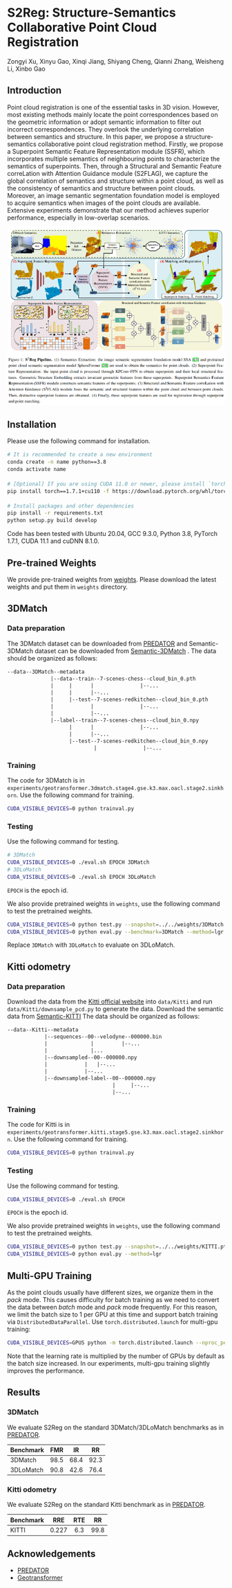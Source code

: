 # S2Reg: Structure-Semantics Collaborative Point Cloud Registration

Zongyi Xu, Xinyu Gao, Xinqi Jiang, Shiyang Cheng, Qianni Zhang, Weisheng Li, Xinbo Gao

## Introduction

Point cloud registration is one of the essential tasks in 3D vision. However, most existing methods mainly
locate the point correspondences based on the geometric information or adopt semantic information to filter
out incorrect correspondences. They overlook the underlying correlation between semantics and structure.
In this paper, we propose a structure-semantics collaborative point cloud registration method. Firstly, we
propose a Superpoint Semantic Feature Representation module (SSFR), which incorporates multiple semantics of neighbouring points to characterize the semantics of superpoints. Then, through a Structural and
Semantic Feature correLation with Attention Guidance module (S2FLAG), we capture the global correlation of semantics and structure within a point cloud, as well as the consistency of semantics and structure
between point clouds. Moreover, an image semantic segmentation foundation model is employed to acquire semantics when images of the point clouds are available. Extensive experiments demonstrate that our
method achieves superior performance, especially in low-overlap scenarios.

![](assets/benchmark.png)


## Installation

Please use the following command for installation.

```bash
# It is recommended to create a new environment
conda create -n name python==3.8
conda activate name

# [Optional] If you are using CUDA 11.0 or newer, please install `torch==1.7.1+cu110`
pip install torch==1.7.1+cu110 -f https://download.pytorch.org/whl/torch_stable.html

# Install packages and other dependencies
pip install -r requirements.txt
python setup.py build develop
```

Code has been tested with Ubuntu 20.04, GCC 9.3.0, Python 3.8, PyTorch 1.7.1, CUDA 11.1 and cuDNN 8.1.0.

## Pre-trained Weights

We provide pre-trained weights from [weights](https://pan.baidu.com/s/1wKk-PtAKfF3UjzW4N4oalQ?pwd=qn5r). Please download the latest weights and put them in `weights` directory.

## 3DMatch

### Data preparation

The 3DMatch dataset can be downloaded from [PREDATOR](https://github.com/prs-eth/OverlapPredator) and Semantic-3DMatch dataset can be downloaded from [Semantic-3DMatch](https://pan.baidu.com/s/1-uQTf47WC1fh07PGhTr2uQ?pwd=sffc) . The data should be organized as follows:

```text
--data--3DMatch--metadata
              |--data--train--7-scenes-chess--cloud_bin_0.pth
              |     |      |               |--...
              |     |      |--...
              |     |--test--7-scenes-redkitchen--cloud_bin_0.pth
              |            |               |--...
              |            |--...
              |--label--train--7-scenes-chess--cloud_bin_0.npy
                    |      |               |--...
                    |      |--...
                    |--test--7-scenes-redkitchen--cloud_bin_0.npy
                            |               |--...
``` 
### Training

The code for 3DMatch is in `experiments/geotransformer.3dmatch.stage4.gse.k3.max.oacl.stage2.sinkhorn`. Use the following command for training.

```bash
CUDA_VISIBLE_DEVICES=0 python trainval.py
```

### Testing

Use the following command for testing.

```bash
# 3DMatch
CUDA_VISIBLE_DEVICES=0 ./eval.sh EPOCH 3DMatch
# 3DLoMatch
CUDA_VISIBLE_DEVICES=0 ./eval.sh EPOCH 3DLoMatch
```

`EPOCH` is the epoch id.

We also provide pretrained weights in `weights`, use the following command to test the pretrained weights.

```bash
CUDA_VISIBLE_DEVICES=0 python test.py --snapshot=../../weights/3DMatch.pth.tar --benchmark=3DMatch
CUDA_VISIBLE_DEVICES=0 python eval.py --benchmark=3DMatch --method=lgr
```

Replace `3DMatch` with `3DLoMatch` to evaluate on 3DLoMatch.

## Kitti odometry

### Data preparation

Download the data from the [Kitti official website](http://www.cvlibs.net/datasets/kitti/eval_odometry.php) into `data/Kitti` and run `data/Kitti/downsample_pcd.py` to generate the data. Download the semantic data from  [Semantic-KITTI](https://pan.baidu.com/s/1YHGWaFfwP36r7fnnF6f0VA?pwd=959u) The data should be organized as follows:

```text
--data--Kitti--metadata
            |--sequences--00--velodyne--000000.bin
            |              |         |--...
            |              |...
            |--downsampled--00--000000.npy
            |            |   |--...
            |            |--...
            |--downsampled-label--00--000000.npy
                                  |     |--...
                                  |--...
```

### Training

The code for Kitti is in `experiments/geotransformer.kitti.stage5.gse.k3.max.oacl.stage2.sinkhorn`. Use the following command for training.

```bash
CUDA_VISIBLE_DEVICES=0 python trainval.py
```

### Testing

Use the following command for testing.

```bash
CUDA_VISIBLE_DEVICES=0 ./eval.sh EPOCH
```

`EPOCH` is the epoch id.

We also provide pretrained weights in `weights`, use the following command to test the pretrained weights.

```bash
CUDA_VISIBLE_DEVICES=0 python test.py --snapshot=../../weights/KITTI.pth.tar
CUDA_VISIBLE_DEVICES=0 python eval.py --method=lgr
```


## Multi-GPU Training

As the point clouds usually have different sizes, we organize them in the *pack* mode. This causes difficulty for batch training as we need to convert the data between *batch* mode and *pack* mode frequently. For this reason, we limit the batch size to 1 per GPU at this time and support batch training via `DistributedDataParallel`. Use `torch.distributed.launch` for multi-gpu training:

```bash
CUDA_VISIBLE_DEVICES=GPUS python -m torch.distributed.launch --nproc_per_node=NGPUS trainval.py
```

Note that the learning rate is multiplied by the number of GPUs by default as the batch size increased. In our experiments, multi-gpu training slightly improves the performance.

## Results

### 3DMatch

We evaluate S2Reg on the standard 3DMatch/3DLoMatch benchmarks as in [PREDATOR](https://arxiv.org/abs/2011.13005).

| Benchmark |  FMR  |  IR   |  RR   |
| :-------- | :---: | :---: | :---: |
| 3DMatch   | 98.5  | 68.4  | 92.3  |
| 3DLoMatch | 90.8  | 42.6  | 76.4  |

### Kitti odometry

We evaluate S2Reg on the standard Kitti benchmark as in [PREDATOR](https://arxiv.org/abs/2011.13005).

| Benchmark |  RRE  |  RTE  |  RR   |
| :-------- | :---: | :---: | :---: |
| KITTI  | 0.227 |  6.3  | 99.8  |

## Acknowledgements

- [PREDATOR](https://github.com/prs-eth/OverlapPredator)
- [Geotransformer](https://github.com/qinzheng93/GeoTransformer)






